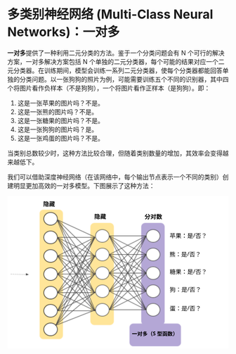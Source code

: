 # 多类别神经网络 (Multi-Class Neural Networks)：一对多

**一对多**提供了一种利用二元分类的方法。鉴于一个分类问题会有 N 个可行的解决方案，一对多解决方案包括 N 个单独的二元分类器，每个可能的结果对应一个二元分类器。在训练期间，模型会训练一系列二元分类器，使每个分类器都能回答单独的分类问题。以一张狗狗的照片为例，可能需要训练五个不同的识别器，其中四个将图片看作负样本（不是狗狗），一个将图片看作正样本（是狗狗）。即：

1. 这是一张苹果的图片吗？不是。
2. 这是一张熊的图片吗？不是。
3. 这是一张糖果的图片吗？不是。
4. 这是一张狗狗的图片吗？是。
5. 这是一张鸡蛋的图片吗？不是。

当类别总数较少时，这种方法比较合理，但随着类别数量的增加，其效率会变得越来越低下。

我们可以借助深度神经网络（在该网络中，每个输出节点表示一个不同的类别）创建明显更加高效的一对多模型。下图展示了这种方法：

![](../image/OneVsAll.svg)

